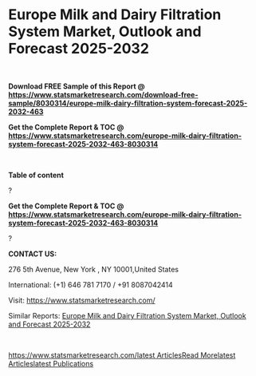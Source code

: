 <h1>Europe Milk and Dairy Filtration System Market, Outlook and Forecast 2025-2032</h1><br/><p><strong>Download FREE Sample of this Report @ <a href="https://www.statsmarketresearch.com/download-free-sample/8030314/europe-milk-dairy-filtration-system-forecast-2025-2032-463">https://www.statsmarketresearch.com/download-free-sample/8030314/europe-milk-dairy-filtration-system-forecast-2025-2032-463</a></strong></p>
 
 
 
 <div><b>Get the Complete Report & TOC @ <a href="https://www.statsmarketresearch.com/europe-milk-dairy-filtration-system-forecast-2025-2032-463-8030314">https://www.statsmarketresearch.com/europe-milk-dairy-filtration-system-forecast-2025-2032-463-8030314</a></b></div>
 
 
 
 <p><br />
 
 <b>Table of content</b></p>
 
 
 
 <p>? </p>
 
 
 
 <div><b>Get the Complete Report & TOC @ <a href="https://www.statsmarketresearch.com/europe-milk-dairy-filtration-system-forecast-2025-2032-463-8030314">https://www.statsmarketresearch.com/europe-milk-dairy-filtration-system-forecast-2025-2032-463-8030314</a></b></div>
 
 
 
 <p>? </p>
 
 
 
 <p><b>CONTACT US:</b><br />
 
 276 5th Avenue, New York , NY 10001,United States<br />
 
 International: (+1) 646 781 7170 / +91 8087042414<br />
 
 Visit: <a href="https://www.statsmarketresearch.com/">https://www.statsmarketresearch.com/</a><br />
 
 Similar Reports: <a href="https://www.statsmarketresearch.com/europe-milk-dairy-filtration-system-forecast-2025-2032-463-8030314">Europe Milk and Dairy Filtration System Market, Outlook and Forecast 2025-2032</a><br />
 
 <br />
 
 <a href="https://gyeongbokgung.com">https://www.statsmarketresearch.com/</a><a href="https://hallyeomaritime.com">latest Articles</a><a href="https://jingwansa.com">Read More</a><a href="https://nguoiviet.jp/">latest Articles</a><a href="https://www.intelmarketresearch.com/">latest Publications</a></p>